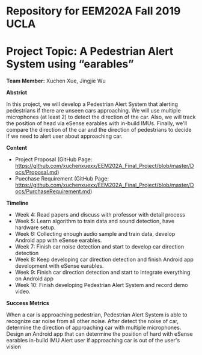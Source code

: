 # Repository for EEM202A Fall 2019 UCLA
# Project Topic: A Pedestrian Alert System using “earables”

__Team Member:__ Xuchen Xue, Jingjie Wu

__Abstrict__ 

In this project, we will develop a Pedestrian Alert System that alerting pedestrians if there are unseen cars approaching. We will use multiple microphones (at least 2) to detect the direction of the car. Also, we will track the position of head via eSense earables with in-build IMUs. Finally, we'll compare the direction of the car and the direction of pedestrians to decide if we need to alert user about approaching car. 

__Content__
  * Project Proposal (GitHub Page: https://github.com/xuchenxuexx/EEM202A_Final_Project/blob/master/Docs/Proposal.md)
  * Puechase Requirement (GitHub Page: https://github.com/xuchenxuexx/EEM202A_Final_Project/blob/master/Docs/PurchaseRequirement.md)
  
__Timeline__ 
  * Week 4: Read papers and discuss with professor with detail process
  * Week 5: Learn algorithm to train data and sound detection, have hardware setup.
  * Week 6: Collecting enough audio sample and train data, develop Android app with eSense earables.
  * Week 7: Finish car noise detection and start to develop car direction detection
  * Week 8: Keep developing car direction detection and finish Android app development with eSense earables.
  * Week 9: Finish car direction detection and start to integrate everything on Android app
  * Week 10: Finish developing Pedestrian Alert System and record demo video.

__Success Metrics__

When a car is approaching pedestrian,  Pedestrian Alert System is able to recognize car noise from all other noise.
After detect the noise of car, determine the direction of approaching car with multiple  microphones.
Design an Android app that can determine the position of hard with eSense earables in-build IMU
Alert user if approaching car is out of the user's vision



